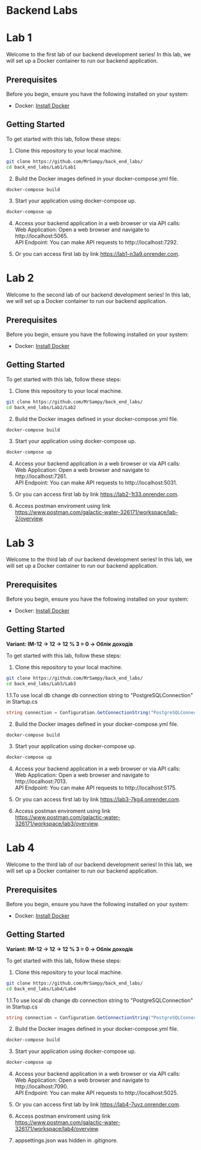 # Backend Labs

# Lab 1

Welcome to the first lab of our backend development series! In this lab, we will set up a Docker container to run our backend application.

## Prerequisites

Before you begin, ensure you have the following installed on your system:

- Docker: [Install Docker](https://docs.docker.com/get-docker/)

## Getting Started

To get started with this lab, follow these steps:

1. Clone this repository to your local machine.

```bash
git clone https://github.com/MrSampy/back_end_labs/
cd back_end_labs/Lab1/Lab1
```
2. Build the Docker images defined in your docker-compose.yml file.
```bash
docker-compose build
```
3. Start your application using docker-compose up.
```bash
docker-compose up
```
4. Access your backend application in a web browser or via API calls: </br>
Web Application: Open a web browser and navigate to http://localhost:5065. </br>
API Endpoint: You can make API requests to http://localhost:7292. </br>

5. Or you can access first lab by link https://lab1-n3a9.onrender.com.

# Lab 2

Welcome to the second lab of our backend development series! In this lab, we will set up a Docker container to run our backend application.

## Prerequisites

Before you begin, ensure you have the following installed on your system:

- Docker: [Install Docker](https://docs.docker.com/get-docker/)

## Getting Started

To get started with this lab, follow these steps:

1. Clone this repository to your local machine.

```bash
git clone https://github.com/MrSampy/back_end_labs/
cd back_end_labs/Lab2/Lab2
```
2. Build the Docker images defined in your docker-compose.yml file.
```bash
docker-compose build
```
3. Start your application using docker-compose up.
```bash
docker-compose up
```
4. Access your backend application in a web browser or via API calls: </br>
Web Application: Open a web browser and navigate to http://localhost:7261. </br>
API Endpoint: You can make API requests to http://localhost:5031. </br>

5. Or you can access first lab by link https://lab2-1t33.onrender.com.

6. Access postman enviroment using link https://www.postman.com/galactic-water-326171/workspace/lab-2/overview.


# Lab 3

Welcome to the third lab of our backend development series! In this lab, we will set up a Docker container to run our backend application.

## Prerequisites

Before you begin, ensure you have the following installed on your system:

- Docker: [Install Docker](https://docs.docker.com/get-docker/)

## Getting Started

<b>Variant: IM-12 -> 12 -> 12 % 3 = 0 -> Облік доходів</b>

To get started with this lab, follow these steps:

1. Clone this repository to your local machine.

```bash
git clone https://github.com/MrSampy/back_end_labs/
cd back_end_labs/Lab3/Lab3
```

1.1.To use local db change db connection string to "PostgreSQLConnection" in Startup.cs
```cs
string connection = Configuration.GetConnectionString("PostgreSQLConnection")!;
```

2. Build the Docker images defined in your docker-compose.yml file.
```bash
docker-compose build
```
3. Start your application using docker-compose up.
```bash
docker-compose up
```
4. Access your backend application in a web browser or via API calls: </br>
Web Application: Open a web browser and navigate to http://localhost:7013. </br>
API Endpoint: You can make API requests to http://localhost:5175. </br>

5. Or you can access first lab by link https://lab3-7kg4.onrender.com.

6. Access postman enviroment using link https://www.postman.com/galactic-water-326171/workspace/lab3/overview.

# Lab 4

Welcome to the third lab of our backend development series! In this lab, we will set up a Docker container to run our backend application.

## Prerequisites

Before you begin, ensure you have the following installed on your system:

- Docker: [Install Docker](https://docs.docker.com/get-docker/)

## Getting Started

<b>Variant: IM-12 -> 12 -> 12 % 3 = 0 -> Облік доходів</b>

To get started with this lab, follow these steps:

1. Clone this repository to your local machine.

```bash
git clone https://github.com/MrSampy/back_end_labs/
cd back_end_labs/Lab4/Lab4
```

1.1.To use local db change db connection string to "PostgreSQLConnection" in Startup.cs
```cs
string connection = Configuration.GetConnectionString("PostgreSQLConnection")!;
```

2. Build the Docker images defined in your docker-compose.yml file.
```bash
docker-compose build
```
3. Start your application using docker-compose up.
```bash
docker-compose up
```
4. Access your backend application in a web browser or via API calls: </br>
Web Application: Open a web browser and navigate to http://localhost:7090. </br>
API Endpoint: You can make API requests to http://localhost:5025. </br>

5. Or you can access first lab by link https://lab4-7uvz.onrender.com.

6. Access postman enviroment using link https://www.postman.com/galactic-water-326171/workspace/lab4/overview.
7. appsettings.json was hidden in .gitignore.
